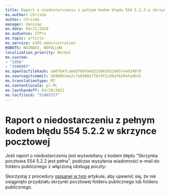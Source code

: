 ```yaml
---
title: Raport o niedostarczeniu z pełnym kodem błędu 554 5.2.2 w skrzynce pocztowej
ms.author: chrisda
author: chrisda
manager: dansimp
ms.date: 04/21/2020
ms.audience: ITPro
ms.topic: article
ms.service: o365-administration
ROBOTS: NOINDEX, NOFOLLOW
localization_priority: Normal
ms.custom:
- "1956"
- "3500007"
ms.openlocfilehash: a98f84fca8ddf89f04d325865932d457e4934978
ms.sourcegitcommit: db908b3da2c7a6508a77bf4f2c80afb294fadbd1
ms.translationtype: MT
ms.contentlocale: pl-PL
ms.lasthandoff: 03/29/2021
ms.locfileid: "51403717"
---
```

# <a name="ndr-with-error-code-554-522-mailbox-full"></a>Raport o niedostarczeniu z pełnym kodem błędu 554 5.2.2 w skrzynce pocztowej

Jeśli raport o niedostarczeniu jest wyświetlany z kodem błędu "Skrzynka pocztowa 554 5.2.2 jest pełna", podczas wysyłania wiadomości e-mail do folderu publicznego z włączoną obsługą poczty:  

Skorzystaj z procedury [opisanej w tym](https://aka.ms/554522) artykule, aby upewnić się, że nie osiągnięto przydziału skrzynki pocztowej folderu publicznego lub folderu publicznego.
